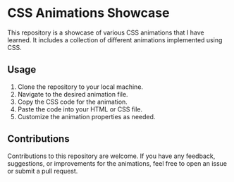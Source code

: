 # CSS Animations Showcase

This repository is a showcase of various CSS animations that I have learned. It includes a collection of different animations implemented using CSS.

## Usage

1. Clone the repository to your local machine.
2. Navigate to the desired animation file.
3. Copy the CSS code for the animation.
4. Paste the code into your HTML or CSS file.
5. Customize the animation properties as needed.

## Contributions

Contributions to this repository are welcome. If you have any feedback, suggestions, or improvements for the animations, feel free to open an issue or submit a pull request.


